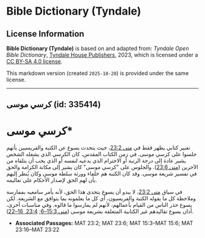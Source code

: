 # Bible Dictionary (Tyndale)

## License Information

**Bible Dictionary (Tyndale)** is based on and adapted from: _Tyndale Open Bible Dictionary_, [Tyndale House Publishers](https://tyndaleopenresources.com/), 2023, which is licensed under a [CC BY-SA 4.0 license](https://creativecommons.org/licenses/by-sa/4.0/legalcode.en).

This markdown version (created `2025-10-20`) is provided under the same license.



--------------------------------

## كرسي موسى (id: 335414)

كرسي موسى\*
===========

تعبير كتابي يظهر فقط في [متى 23:2](https://ref.ly/Matt23:2)، حيث يتحدث يسوع عن الكتبة والفريسيين بأنهم جلسوا على كرسي موسى. في زمن الكتاب المقدس، كان الكرسي الذي يشغله الشخص يشير عادة إلى درجة الرتبة أو الاحترام الذي يدعيه لنفسه أو الذي يجب أن يتلقاه من الآخرين ([متى 23:6](https://ref.ly/Matt23:6)). والجلوس على "كرسي موسى" كان يشير إلى مكانة الكرامة والحق في تفسير شريعة موسى. وقد كان الكتبة هم خلفاء وورثة سلطة موسى وكان يُنظر إليهم بأن لهم الحق لإصدار الأحكام على تعاليمه.

في سياق [متى 23:2](https://ref.ly/Matt23:2)، لا يبدو أن يسوع يتحدى هذا الحق، لأنه يأمر سامعيه بممارسة وملاحظة كل ما يقوله الكتبة والفريسيون، أي كل ما يعلمونه بما يتوافق مع الشريعة. لكن يسوع حذر الناس من القيام بأعمالهم، لأنهم لم يمارسوا ما قالوه. وفي مناسبات أخرى، أدان يسوع تقاليدهم غير الكتابية المتعلقة بشريعة موسى ([متى 15:3–6](https://ref.ly/Matt15:3-Matt15:6); [23:4, 16–22](https://ref.ly/Matt23:4,Matt23:16-Matt23:22)).

* **Associated Passages:** MAT 23:2; MAT 23:6; MAT 15:3–MAT 15:6; MAT 23:16–MAT 23:22

